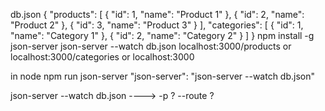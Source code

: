 db.json
{
  "products": [
    { "id": 1, "name": "Product 1" },
    { "id": 2, "name": "Product 2" },
    { "id": 3, "name": "Product 3" }
  ],
  "categories": [
    { "id": 1, "name": "Category 1" },
    { "id": 2, "name": "Category 2" }
  ]
}
npm install -g json-server
json-server --watch db.json 
localhost:3000/products or localhost:3000/categories or localhost:3000


in node
npm run json-server
"json-server": "json-server --watch db.json"

json-server --watch db.json ----> -p ?    --route  ?
